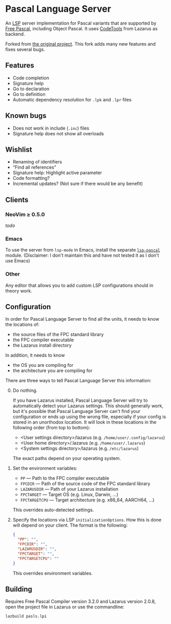 # Pascal Language Server

An [LSP](https://microsoft.github.io/language-server-protocol/) server
implementation for Pascal variants that are supported by [Free
Pascal](https://www.freepascal.org/), including Object Pascal. It uses
[CodeTools](https://wiki.lazarus.freepascal.org/Codetools) from
Lazarus as backend.

Forked from [the original
project](https://github.com/arjanadriaanse/pascal-language-server). This fork
adds many new features and fixes several bugs.


## Features

- Code completion
- Signature help
- Go to declaration
- Go to definition
- Automatic dependency resolution for `.lpk` and `.lpr` files

## Known bugs

- Does not work in include (`.inc`) files
- Signature help does not show all overloads

## Wishlist

- Renaming of identifiers
- “Find all references”
- Signature help: Highlight active parameter
- Code formatting?
- Incremental updates? (Not sure if there would be any benefit)

## Clients

### NeoVim ≥ 0.5.0

*todo*

### Emacs

To use the server from `lsp-mode` in Emacs, install the separate
[`lsp-pascal`](https://github.com/arjanadriaanse/lsp-pascal) module. (Disclaimer: I don't
maintain this and have not tested it as I don't use Emacs)

### Other
Any editor that allows you to add custom LSP configurations should in theory work.

## Configuration

In order for Pascal Language Server to find all the units, it needs to know the locations of:

- the source files of the FPC standard library
- the FPC compiler executable
- the Lazarus install directory

In addition, it needs to know

- the OS you are compiling for
- the architecture you are compiling for

There are three ways to tell Pascal Language Server this information:

0. Do nothing. 

   If you have Lazarus installed, Pascal Language Server will try to automatically detect your Lazarus settings. This should generally work, but it's possible that Pascal Language Server can't find your configuration or ends up using the wrong file, especially if your config is stored in an unorthodox location. It will look in these locations in the following order (from top to bottom):
   - \<User settings directory\>/lazarus (e.g. `/home/user/.config/lazarus`)
   - \<User home directory\>/.lazarus (e.g. `/home/user/.lazarus`)
   - \<System settings directory\>/lazarus (e.g. `/etc/lazarus`)
   
   The exact paths depend on your operating system.

1. Set the environment variables:

   - `PP` — Path to the FPC compiler executable
   - `FPCDIR` — Path of the source code of the FPC standard library
   - `LAZARUSDIR` — Path of your Lazarus installation
   - `FPCTARGET` — Target OS (e.g. Linux, Darwin, ...)
   - `FPCTARGETCPU` — Target architecture (e.g. x86_64, AARCH64, ...)

   This overrides auto-detected settings.

2. Specify the locations via LSP `initializationOptions`. How this is done will depend on your client. The format is the following:
   ```json
   {
     "PP": "",
     "FPCDIR": "",
     "LAZARUSDIR": "",
     "FPCTARGET": "",
     "FPCTARGETCPU": ""
   }
   ```

   This overrides environment variables.

## Building

Requires Free Pascal Compiler version 3.2.0 and Lazarus version 2.0.8,
open the project file in Lazarus or use the commandline:

```sh
lazbuild pasls.lpi
```
